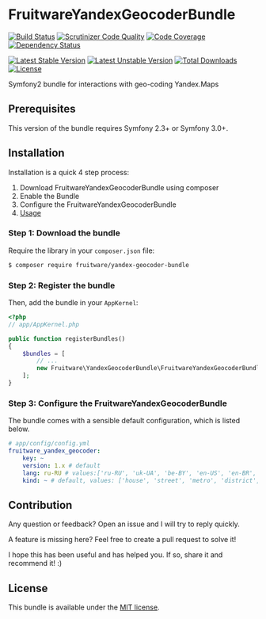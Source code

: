 FruitwareYandexGeocoderBundle
==================

[![Build Status](https://travis-ci.org/Fruitware/YandexGeocoderBundle.svg?branch=master)](https://travis-ci.org/Fruitware/YandexGeocoderBundle)
[![Scrutinizer Code Quality](https://scrutinizer-ci.com/g/Fruitware/YandexGeocoderBundle/badges/quality-score.png?b=master)](https://scrutinizer-ci.com/g/Fruitware/YandexGeocoderBundle/?branch=master)
[![Code Coverage](https://scrutinizer-ci.com/g/Fruitware/YandexGeocoderBundle/badges/coverage.png?b=master)](https://scrutinizer-ci.com/g/Fruitware/YandexGeocoderBundle/?branch=master)
[![Dependency Status](https://www.versioneye.com/user/projects/57fe850791ec900021492df4/badge.svg?style=flat-square)](https://www.versioneye.com/user/projects/57fe850791ec900021492df4)

[![Latest Stable Version](https://poser.pugx.org/fruitware/yandex-geocoder-bundle/v/stable.png)](https://packagist.org/packages/fruitware/yandex-geocoder-bundle)
[![Latest Unstable Version](https://poser.pugx.org/fruitware/yandex-geocoder-bundle/v/unstable.svg)](https://packagist.org/packages/fruitware/yandex-geocoder-bundle)
[![Total Downloads](https://poser.pugx.org/fruitware/yandex-geocoder-bundle/downloads.png)](https://packagist.org/packages/fruitware/yandex-geocoder-bundle)
[![License](https://poser.pugx.org/fruitware/yandex-geocoder-bundle/license.svg)](https://packagist.org/packages/fruitware/yandex-geocoder-bundle)

Symfony2 bundle for interactions with geo-coding Yandex.Maps

## Prerequisites

This version of the bundle requires Symfony 2.3+ or Symfony 3.0+.

## Installation

Installation is a quick 4 step process:

1. Download FruitwareYandexGeocoderBundle using composer
2. Enable the Bundle
3. Configure the FruitwareYandexGeocoderBundle
4. [Usage](https://github.com/yandex-php/php-yandex-geo)

### Step 1: Download the bundle

Require the library in your `composer.json` file:

``` bash
$ composer require fruitware/yandex-geocoder-bundle
```

### Step 2: Register the bundle

Then, add the bundle in your `AppKernel`:

``` php
<?php
// app/AppKernel.php

public function registerBundles()
{
    $bundles = [
        // ...
        new Fruitware\YandexGeocoderBundle\FruitwareYandexGeocoderBundle(),
    ];
}
```

### Step 3: Configure the FruitwareYandexGeocoderBundle

The bundle comes with a sensible default configuration, which is listed below.

```yaml
# app/config/config.yml
fruitware_yandex_geocoder:
    key: ~
    version: 1.x # default
    lang: ru-RU # values:['ru-RU', 'uk-UA', 'be-BY', 'en-US', 'en-BR', 'tr-TR']
	kind: ~ # default, values: ['house', 'street', 'metro', 'district', 'locality']
```

## Contribution

Any question or feedback? Open an issue and I will try to reply quickly.

A feature is missing here? Feel free to create a pull request to solve it!

I hope this has been useful and has helped you. If so, share it and recommend
it! :)

## License

This bundle is available under the [MIT license](Resources/meta/LICENSE).